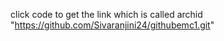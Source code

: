 click code to get the link which is called archid  "https://github.com/Sivaranjini24/githubemc1.git"
